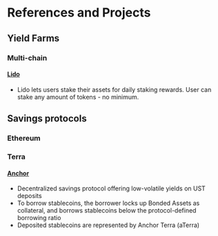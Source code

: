 # References and Projects

## Yield Farms

### Multi-chain

#### [Lido](https://app.anchorprotocol.com/mypage)

* Lido lets users stake their assets for daily staking rewards. User can stake any amount of tokens - no minimum.



## Savings protocols

### Ethereum





### Terra

#### [Anchor](https://app.anchorprotocol.com/mypage)

* Decentralized savings protocol offering low-volatile yields on UST deposits
* To borrow stablecoins, the borrower locks up Bonded Assets as collateral, and borrows stablecoins below the protocol-defined borrowing ratio
* Deposited stablecoins are represented by Anchor Terra (aTerra)





